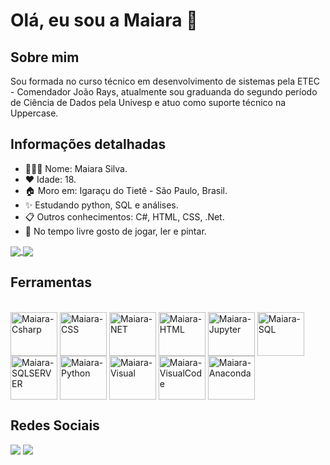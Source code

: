 # Olá, eu sou a Maiara 👋
## Sobre mim
Sou formada no curso técnico em desenvolvimento de sistemas pela ETEC - Comendador João Rays, atualmente sou graduanda do segundo período de Ciência de Dados pela Univesp e atuo como suporte técnico na Uppercase.

## Informações detalhadas
* 👩🏽‍💻 Nome: Maiara Silva.
* ❤️ Idade: 18.
* 🏠 Moro em: Igaraçu do Tietê - São Paulo, Brasil.
* ✨ Estudando python, SQL e análises.
* 📋 Outros conhecimentos: C#, HTML, CSS, .Net.
* 📖 No tempo livre gosto de jogar, ler e pintar.

<a href="https://github.com/anuraghazra/github-readme-stats">
  <img align="center" src="https://github-readme-stats.vercel.app/api?username=MaiaraSilva&show_icons=true&theme=transparent" />
</a>
<a href="https://github.com/anuraghazra/convoychat">
  <img align="center" src="https://github-readme-stats.vercel.app/api/top-langs/?username=MaiaraSilva&layout=compact)](https://github.com/anuraghazra/github-readme-stats"/>
</a>

## Ferramentas
<div style="display: inline_block"><br>
	<img align="center" alt="Maiara-Csharp" height="70" width="75" src="https://cdn.jsdelivr.net/gh/devicons/devicon/icons/csharp/csharp-original.svg">
  <img align="center" alt="Maiara-CSS" height="70" width="75" src="https://cdn.jsdelivr.net/gh/devicons/devicon/icons/css3/css3-original.svg">
  <img align="center" alt="Maiara-NET" height="70" width="75" src="https://cdn.jsdelivr.net/gh/devicons/devicon/icons/dotnetcore/dotnetcore-original.svg">
  <img align="center" alt="Maiara-HTML" height="70" width="75" src="https://cdn.jsdelivr.net/gh/devicons/devicon/icons/html5/html5-original.svg">
  <img align="center" alt="Maiara-Jupyter" height="70" width="75" src="https://cdn.jsdelivr.net/gh/devicons/devicon/icons/jupyter/jupyter-original.svg">
  <img align="center" alt="Maiara-SQL" height="70" width="75" src="https://cdn.jsdelivr.net/gh/devicons/devicon/icons/mysql/mysql-original.svg">
  <img align="center" alt="Maiara-SQLSERVER" height="70" width="75" src="https://cdn.jsdelivr.net/gh/devicons/devicon/icons/microsoftsqlserver/microsoftsqlserver-plain.svg">
  <img align="center" alt="Maiara-Python" height="70" width="75" src="https://cdn.jsdelivr.net/gh/devicons/devicon/icons/python/python-original.svg">
  <img align="center" alt="Maiara-Visual" height="70" width="75" src="https://cdn.jsdelivr.net/gh/devicons/devicon/icons/visualstudio/visualstudio-plain.svg">
  <img align="center" alt="Maiara-VisualCode" height="70" width="75" src="https://cdn.jsdelivr.net/gh/devicons/devicon/icons/vscode/vscode-original.svg">
  <img align="center" alt="Maiara-Anaconda" height="70" width="75" src="https://cdn.jsdelivr.net/gh/devicons/devicon/icons/anaconda/anaconda-original.svg">
</div>

## Redes Sociais

<div>
<a href = "mailto:maiarahsantos10@gmail.com"><img src="https://img.shields.io/badge/Gmail-D14836?style=for-the-badge&logo=gmail&logoColor=white" target="_blank"></a>
<a href="https://www.linkedin.com/in/maiara-da-silva-santos" target="_blank"><img src="https://img.shields.io/badge/-LinkedIn-%230077B5?style=for-the-badge&logo=linkedin&logoColor=white" target="_blank"></a>   
</div>
